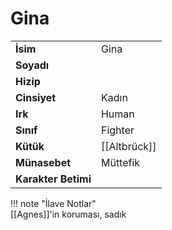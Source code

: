 # Gina   
|  |  |  
|---|---|  
| **İsim** | Gina |  
| **Soyadı** |  |  
| **Hizip** |  |  
| **Cinsiyet** | Kadın |  
| **Irk** | Human |  
| **Sınıf** | Fighter |  
| **Kütük** | [[Altbrück]] |  
| **Münasebet** | Müttefik |  
| **Karakter Betimi** |  |  
  
  
!!! note "İlave Notlar"  
	[[Agnes]]'in koruması, sadık  
